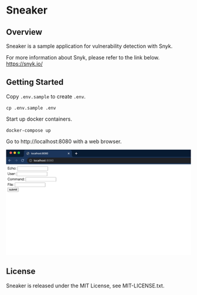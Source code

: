 # Sneaker

## Overview

Sneaker is a sample application for vulnerability detection with Snyk.

For more information about Snyk, please refer to the link below.  
https://snyk.io/

## Getting Started

Copy `.env.sample` to create `.env`.

```shell
cp .env.sample .env
```

Start up docker containers.

```shell
docker-compose up
```

Go to http://localhost:8080 with a web browser.

![front-image](cap/image-01.png)

## License

Sneaker is released under the MIT License, see MIT-LICENSE.txt.


